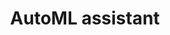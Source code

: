 ---
layout: project
title: AutoML assistant
description: A python package that guides Data Scientists to select the best scikit-learn model for classification and regression tasks. The assistance includes fully-automated pipeline generation using the TPOT, model recommendation with meta-learning, and hyperparameter tuning with bayesian optimization (SMAC).
year: 2018
type: software
purl: https://gomerudo.github.io/auto-ml
---